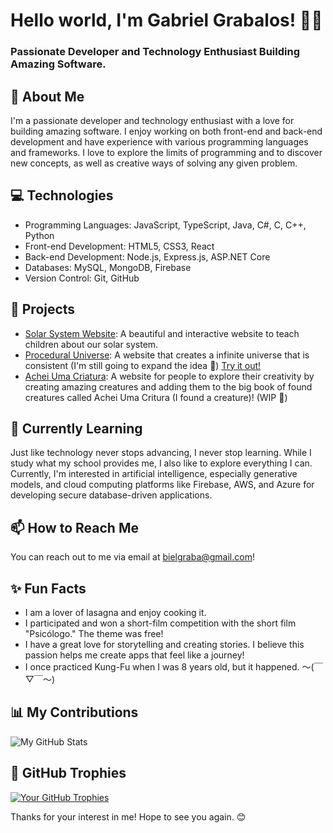 # Hello world, I'm Gabriel Grabalos! 👋😉
### Passionate Developer and Technology Enthusiast Building Amazing Software.

## 🚀 About Me

I'm a passionate developer and technology enthusiast with a love for building amazing software. I enjoy working on both front-end and back-end development and have experience with various programming languages and frameworks. I love to explore the limits of programming and to discover new concepts, as well as creative ways of solving any given problem.

## 💻 Technologies

- Programming Languages: JavaScript, TypeScript, Java, C#, C, C++, Python
- Front-end Development: HTML5, CSS3, React
- Back-end Development: Node.js, Express.js, ASP.NET Core
- Databases: MySQL, MongoDB, Firebase
- Version Control: Git, GitHub

## 🔭 Projects

- [Solar System Website](https://github.com/GabrielGrabalos/Solar-System-Website): A beautiful and interactive website to teach children about our solar system.
- [Procedural Universe](https://github.com/GabrielGrabalos/Procedural-Universe): A website that creates a infinite universe that is consistent (I'm still going to expand the idea 👀) [Try it out!](https://gabrielgrabalos.github.io/Procedural-Universe/)
- [Achei Uma Criatura](https://github.com/GabrielGrabalos/Achei-Uma-Criatura): A website for people to explore their creativity by creating amazing creatures and adding them to the big book of found creatures called Achei Uma Critura (I found a creature)! (WIP 💪)

## 🌱 Currently Learning

Just like technology never stops advancing, I never stop learning. While I study what my school provides me, I also like to explore everything I can. Currently, I'm interested in artificial intelligence, especially generative models, and cloud computing platforms like Firebase, AWS, and Azure for developing secure database-driven applications.

## 📫 How to Reach Me

You can reach out to me via email at [bielgraba@gmail.com](mailto:bielgraba@gmail.com)!

## ✨ Fun Facts

- I am a lover of lasagna and enjoy cooking it.
- I participated and won a short-film competition with the short film "Psicólogo." The theme was free!
- I have a great love for storytelling and creating stories. I believe this passion helps me create apps that feel like a journey!
- I once practiced Kung-Fu when I was 8 years old, but it happened. 〜(￣▽￣〜)

## 📊 My Contributions

![My GitHub Stats](https://github-readme-stats.vercel.app/api?username=GabrielGrabalos&show_icons=true&theme=radical)

## 🌟 GitHub Trophies

[![Your GitHub Trophies](https://github-profile-trophy.vercel.app/?username=GabrielGrabalos&theme=radical&column=3&margin-w=15&margin-h=15)](https://github.com/ryo-ma/github-profile-trophy)

Thanks for your interest in me!
Hope to see you again. 😊
